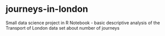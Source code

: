 # journeys-in-london
Small data science project in R Notebook - basic descriptive analysis of the Transport of London data set about number of journeys 
